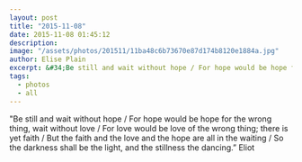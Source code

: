 ```yaml
---
layout: post
title: "2015-11-08"
date: 2015-11-08 01:45:12
description: 
image: "/assets/photos/201511/11ba48c6b73670e87d174b8120e1884a.jpg"
author: Elise Plain
excerpt: &#34;Be still and wait without hope / For hope would be hope for the wrong thing, wait without love / For love would be love of the wrong thing; there is yet faith / But the faith and the love and the hope are all in the waiting / So the darkness shall be the light, and the stillness the dancing.” Eliot
tags: 
  - photos
  - all
---
```


&#34;Be still and wait without hope / For hope would be hope for the wrong thing, wait without love / For love would be love of the wrong thing; there is yet faith / But the faith and the love and the hope are all in the waiting / So the darkness shall be the light, and the stillness the dancing.” Eliot
<p></p>
